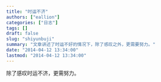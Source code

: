 ```yaml
---
title: "时运不济"
authors: ["eallion"]
categories: ["日志"]
tags: []
draft: false
slug: "shiyunbuji"
summary: "文章讲述了时运不好的情况下，除了感叹之外，更需要努力。"
date: "2014-04-12 13:34:00"
lastmod: "2014-04-12 13:34:00"
---
```


除了感叹时运不济，更需努力。
